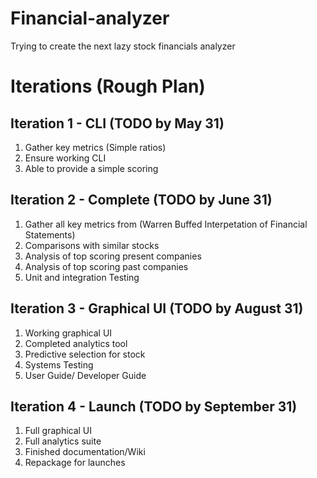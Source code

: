 # Financial-analyzer
Trying to create the next lazy stock financials analyzer

# Iterations (Rough Plan)

## Iteration 1 - CLI (TODO by May 31)
1. Gather key metrics (Simple ratios)
2. Ensure working CLI
3. Able to provide a simple scoring

## Iteration 2 - Complete (TODO by June 31)
1. Gather all key metrics from (Warren Buffed Interpetation of Financial Statements)
2. Comparisons with similar stocks
3. Analysis of top scoring present companies
4. Analysis of top scoring past companies
5. Unit and integration Testing

## Iteration 3 - Graphical UI (TODO by August 31)
1. Working graphical UI
2. Completed analytics tool
3. Predictive selection for stock
4. Systems Testing
5. User Guide/ Developer Guide

## Iteration 4 - Launch (TODO by September 31)
1. Full graphical UI
2. Full analytics suite
3. Finished documentation/Wiki
4. Repackage for launches
